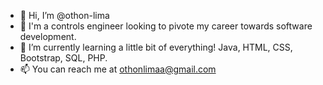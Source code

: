 - 👋 Hi, I’m @othon-lima
- :construction_worker: I'm a controls engineer looking to pivote my career towards software development.
- 🌱 I’m currently learning a little bit of everything! Java, HTML, CSS, Bootstrap, SQL, PHP.
- 📫 You can reach me at othonlimaa@gmail.com

<!---
othon-lima/othon-lima is a ✨ special ✨ repository because its `README.md` (this file) appears on your GitHub profile.
You can click the Preview link to take a look at your changes.
--->
